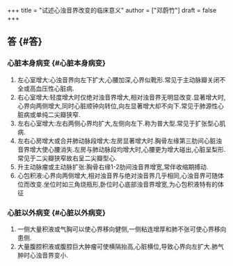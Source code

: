 +++
title = "试述心浊音界改变的临床意义"
author = ["邓蔚竹"]
draft = false
+++

## 答 {#答}


### 心脏本身病变 {#心脏本身病变}

1.  左心室增大:心浊音界向左下扩大,心腰加深,心界似靴形.常见于主动脉瓣关闭不全或高血压性心脏病.
2.  右心室增大:轻度增大时仅绝对浊音界增大,相对浊音界无明显改变.显著增大时,心界向两侧增大,同时心脏顺钟向转位,向左显著增大却不向下.常见于肺源性心脏病或单纯二尖瓣狭窄.
3.  左右心室增大:左右两侧心界均扩大,左侧向左下.称为普大型.常见于扩张型心肌病.
4.  左右心房增大或合并肺动脉段增大:左房显著增大时.胸骨左缘第三肋间心脏浊音界增大使心腰消失.左房与肺动脉段均增大时,心腰更为增大碰出,心脏呈梨形.常见于二尖瓣狭窄故右呈二尖瓣型心.
5.  升主动脉瘤或主动脉扩张:胸骨右缘1-2肋间浊音界增宽,常伴收缩期搏动.
6.  心包积液:心界向两侧增大,相对浊音界与绝对浊音界几乎相同,心浊音界可随体位而改变.坐位时如三角烧瓶形,卧位时心底部浊音界增宽,为心包积液特有的体征


### 心脏以外病变 {#心脏以外病变}

1.  一侧大量积液或气胸可以使心界移向健侧,一侧粘连增厚和肺不张可使心界移向患侧.
2.  大量腹腔积液或腹腔巨大肿瘤可使横隔抬高,心脏横位,导致心界向左扩大.肺气肿时心浊音界变小.